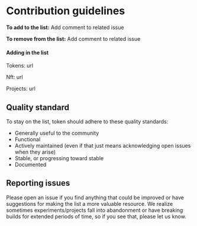 # Contribution guidelines

**To add to the list:** Add comment to related issue

**To remove from the list:** Add comment to related issue


#### Adding in the list

Tokens: url

Nft: url

Projects: url


## Quality standard

To stay on the list, token should adhere to these quality standards:

- Generally useful to the community
- Functional
- Actively maintained (even if that just means acknowledging open issues when they arise)
- Stable, or progressing toward stable
- Documented


## Reporting issues

Please open an issue if you find anything that could be improved or have
suggestions for making the list a more valuable resource. We realize sometimes
experiments/projects fall into abandonment or have breaking builds for extended periods of time, so if you see that, please let us know.
